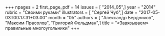 +++
npages = 2
first_page_pdf = 14
issues = [ "2014_05",]
year = "2014"
rubric = "Своими руками"
illustrators = [ "Сергей Чуб",]
date = "2017-05-03T00:17:31+03:00"
month = "05"
authors = [ "Александр Бердников", "Максим Прасолов", "Григорий Фельдман",]
title = "«Завязываем» правильные многоугольники"
+++
